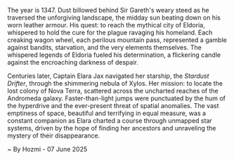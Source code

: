 
The year is 1347.  Dust billowed behind Sir Gareth's weary steed as he traversed the unforgiving landscape, the midday sun beating down on his worn leather armour.  His quest: to reach the mythical city of Eldoria, whispered to hold the cure for the plague ravaging his homeland.  Each creaking wagon wheel, each perilous mountain pass, represented a gamble against bandits, starvation, and the very elements themselves.  The whispered legends of Eldoria fueled his determination, a flickering candle against the encroaching darkness of despair.

Centuries later, Captain Elara Jax navigated her starship, the *Stardust Drifter*, through the shimmering nebula of Xylos.  Her mission: to locate the lost colony of Nova Terra, scattered across the uncharted reaches of the Andromeda galaxy.  Faster-than-light jumps were punctuated by the hum of the hyperdrive and the ever-present threat of spatial anomalies.  The vast emptiness of space, beautiful and terrifying in equal measure, was a constant companion as Elara charted a course through unmapped star systems, driven by the hope of finding her ancestors and unraveling the mystery of their disappearance.

~ By Hozmi - 07 June 2025
